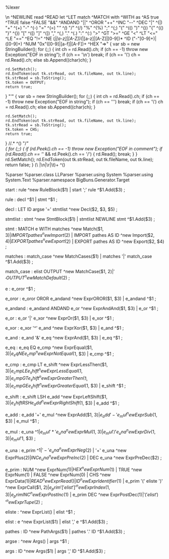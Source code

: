 %lexer

\n										^NEWLINE
read									^READ
let										^LET
match									^MATCH
with									^WITH
as										^AS
true									^TRUE
false									^FALSE
"&&"									^ANDAND
"||"									^OROR
"++"									^INC
"--"									^DEC
"|"										^(|)
"+"										^(+)
"-"										^(-)
"="										^(=)
"*"										^(*)
"/"										^(/)
"%"										^(%)
";"										^(;)
"("										^(()
")"										^())
"{"										^({)
"}"										^(})
"["										^([)
"]"										^(])
","										^(,)
"."										^(.)
":"										^(:)
">"										^GT
">="									^GE
"<"		    							^LT
"<="	    							^LE
"=="	    							^EQ
"!="	    							^NE
(_|[a-z]|[A-Z])(_|[a-z]|[A-Z]|[0-9])*	^ID
("-"[0-9]+)|([0-9]+)					^NUM
"0x"([0-9]|[a-f]|[A-F])+				^HEX
"=>"
{
	var sb = new StringBuilder();
	for (;;)
	{
		int ch = rd.Read().ch;
		if (ch == -1) throw new Exception("EOF in string");
		if (ch == '\n')
			break;
		if (ch == '\\')
			ch = rd.Read().ch;
		else
			sb.Append((char)ch);
	}

	rd.SetMatch();
	rd.EndToken(out tk.strRead, out tk.fileName, out tk.line);
	tk.strRead = sb.ToString();
	tk.token = OUTPUT;
	return true;
}
"'"
{
	var sb = new StringBuilder();
	for (;;)
	{
		int ch = rd.Read().ch;
		if (ch == -1) throw new Exception("EOF in string");
		if (ch == '\'')
			break;
		if (ch == '\\')
			ch = rd.Read().ch;
		else
			sb.Append((char)ch);
	}

	rd.SetMatch();
	rd.EndToken(out tk.strRead, out tk.fileName, out tk.line);
	tk.strRead = sb.ToString();
	tk.token = CHS;
	return true;
}
\/\/.*									^() 
"/*"                                   
{
	for (;;)
	{
		if (rd.Peek().ch == -1) throw new Exception("EOF in comment");
		if (rd.Read().ch == '*' && rd.Peek().ch == '/')
		{
			rd.Read();
			break;
		}
	}
	rd.SetMatch();
	rd.EndToken(out tk.strRead, out tk.fileName, out tk.line);
	return false;
}
(\ |\n|\r|\t)+							^()

%parser 
%parser.class LLParser
%parser.using System
%parser.using System.Text
%parser.namespace BigBuns.Generator.Target

start<RuleBlock>
	: rule 																		^new RuleBlock($1)
	| start ';' rule															^$1.Add($3)
	;

rule<Statment>
	: decl																		^$1
	| stmt																		^$1
	;

decl<Decl>
	: LET ID argse '=' stmtlist													^new Decl($2, $3, $5)
	;

stmtlist<StmtBlock>
	: stmt																		^new StmtBlock($1)
	| stmtlist NEWLINE stmt														^$1.Add($3)
	;

stmt<Statment>
	: MATCH e WITH matches														^new Match($1, $3)
	| IMPORT pathes																^new Import($2)
	| IMPORT pathes AS ID														^new Import($2, $4)
	| EXPORT pathes																^new Export($2)
	| EXPORT pathes AS ID														^new Export($2, $4)														
	;

matches<MatchCases>
	: match_case																^new MatchCases($1)
	| matches '|' match_case													^$1.Add($3)
	;

match_case<MatchCase>
	: elist	OUTPUT																^new MatchCase($1, $2)
	| '_' OUTPUT																^new MatchDefault($2)
	;

e<ExprRoot>
	: e_oror																	^$1
	;

e_oror<ExprRoot>
	: e_oror OROR e_andand														^new ExprOROR($1, $3)
	| e_andand																	^$1
	;

e_andand<ExprRoot>
	: e_andand ANDAND e_or														^new ExprAndAnd($1, $3)
	| e_or																		^$1
	;

e_or<ExprRoot>
	: e_or '|' e_xor															^new ExprOr($1, $3)
	| e_xor																		^$1
	;

e_xor<ExprRoot>
	: e_xor '^' e_and															^new ExprXor($1, $3)
	| e_and																		^$1
	;

e_and<ExprRoot>
	: e_and '&' e_eq															^new ExprAnd($1, $3)
	| e_eq																		^$1
	;

e_eq<ExprRoot>
	: e_eq EQ e_cmp																^new ExprEqual($1, $3)
	| e_eq NE e_cmp																^new ExprNotEqual($1, $3)
	| e_cmp																		^$1
	;

e_cmp<ExprRoot>
	: e_cmp LT e_shift															^new ExprLessThen($1, $3)
	| e_cmp LE e_shift															^new ExprLessEqual($1, $3)
	| e_cmp GT e_shift															^new ExprGreaterThen($1, $3)
	| e_cmp GE e_shift															^new ExprGreaterEqual($1, $3)
	| e_shift																	^$1
	;

e_shift<ExprRoot>
	: e_shift LSH e_add															^new ExprLeftShift($1, $3)
	| e_shift RSH e_add															^new ExprRightShift($1, $3)
	| e_add																		^$1
	;

e_add<ExprRoot>
	: e_add '+' e_mul															^new ExprAdd($1, $3)
	| e_add '-' e_mul															^new ExprSub($1, $3)
	| e_mul																		^$1
	;

e_mul<ExprRoot>
	: e_una																		^$1
	| e_mul '*' e_una															^new ExprMul($1, $3)
	| e_mul '/' e_una															^new ExprDiv($1, $3)
	| e_mul '%' e_una															^new ExprRem($1, $3)
	;

e_una<ExprRoot>
	: e_prim																	^$1
	| '-' e_una																	^new ExprNeg($2)
	| '+' e_una																	^new ExprPlus($2)
	| INC e_una																	^new ExprPreInc($2)
	| DEC e_una																	^new ExprPreDec($2)
	;

e_prim<ExprRoot>
	: NUM																		^new ExprNum($1)
	| HEX																		^new ExprNum($1)
	| TRUE																		^new ExprNum(1)
	| FALSE																		^new ExprNum(0)
	| CHS																		^new ExprData($1)
	| READ																		^new ExprRead()
	| ID																		^new ExprIdentifier($1)
	| e_prim '(' eliste ')'														^new ExprCall($1, $2)
	| e_prim '[' elist ']'														^new ExprIndex($1, $3)
	| e_prim INC																^new ExprPostInc($1)
	| e_prim DEC																^new ExprPostDec($1)
	| '(' elist ')'																^new ExprTupe($2)
	;

eliste<ExprList>
	:																			^new ExprList()
	| elist																		^$1
	;

elist<ExprList>
	: e																			^new ExprList($1)
	| elist ',' e																^$1.Add($3)
	;

pathes<PathArgs>
	: ID																		^new PathArgs($1)
	| pathes '.' ID																^$1.Add($3)
	;

argse<Args>
	:																			^new Args()
	| args																		^$1
	;

args<Args>
	: ID																		^new Args($1)
	| args ',' ID																^$1.Add($3)
	;


